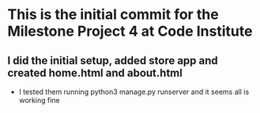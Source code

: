 # This is the initial commit for the Milestone Project 4 at Code Institute

## I did the initial setup, added store app and created home.html and about.html
- I tested them running python3 manage.py runserver and it seems all is working fine